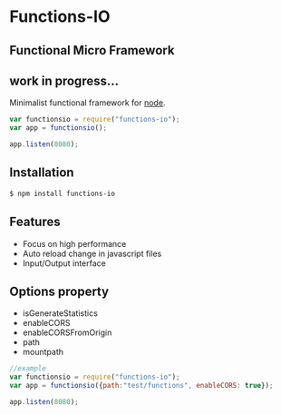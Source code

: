 # Functions-IO
## Functional Micro Framework
## work in progress...
Minimalist functional framework for [node](http://nodejs.org).

```javascript
var functionsio = require("functions-io");
var app = functionsio();

app.listen(8080);
```

## Installation
```bash
$ npm install functions-io
```

## Features
  * Focus on high performance
  * Auto reload change in javascript files
  * Input/Output interface

## Options property
* isGenerateStatistics
* enableCORS
* enableCORSFromOrigin
* path
* mountpath
```javascript
//example
var functionsio = require("functions-io");
var app = functionsio({path:"test/functions", enableCORS: true});

app.listen(8080);
```
